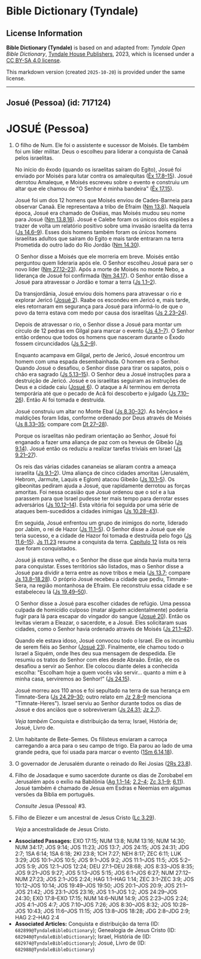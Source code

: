 # Bible Dictionary (Tyndale)

## License Information

**Bible Dictionary (Tyndale)** is based on and adapted from: _Tyndale Open Bible Dictionary_, [Tyndale House Publishers](https://tyndaleopenresources.com/), 2023, which is licensed under a [CC BY-SA 4.0 license](https://creativecommons.org/licenses/by-sa/4.0/legalcode.en).

This markdown version (created `2025-10-20`) is provided under the same license.



--------------------------------

## Josué (Pessoa) (id: 717124)

JOSUÉ (Pessoa)
==============

1. O filho de Num. Ele foi o assistente e sucessor de Moisés. Ele também foi um líder militar. Deus o escolheu para liderar a conquista de Canaã pelos israelitas.

    No início do êxodo (quando os israelitas saíram do Egito), Josué foi enviado por Moisés para lutar contra os amalequitas ([Êx 17\.8–15](https://ref.ly/Exod17:8-Exod17:15)). Josué derrotou Amaleque, e Moisés escreveu sobre o evento e construiu um altar que ele chamou de "O Senhor é minha bandeira" ([Êx 17\.15](https://ref.ly/Exod17:15)).

    Josué foi um dos 12 homens que Moisés enviou de Cades\-Barneia para observar Canaã. Ele representava a tribo de Efraim ([Nm 13\.8](https://ref.ly/Num13:8)). Naquela época, Josué era chamado de Oséias, mas Moisés mudou seu nome para Josué ([Nm 13\.8,16](https://ref.ly/Num13:8,Num13:16)). Josué e Calebe foram os únicos dois espiões a trazer de volta um relatório positivo sobre uma invasão israelita da terra ([Js 14\.6–9](https://ref.ly/Num14:6-Num14:9)). Esses dois homens também foram os únicos homens israelitas adultos que saíram do Egito e mais tarde entraram na terra Prometida do outro lado do Rio Jordão ([Nm 14\.30](https://ref.ly/Num14:30)).

    O Senhor disse a Moisés que ele morreria em breve. Moisés então perguntou quem lideraria após ele. O Senhor escolheu Josué para ser o novo líder ([Nm 27\.12–23](https://ref.ly/Num27:12-Num27:23)). Após a morte de Moisés no monte Nebo, a liderança de Josué foi confirmada ([Nm 34\.17](https://ref.ly/Num34:17)). O Senhor então disse a Josué para atravessar o Jordão e tomar a terra ([Js 1\.1–2](https://ref.ly/Josh1:1-Josh1:2)).

    Da transjordânia, Josué enviou dois homens para atravessar o rio e explorar Jericó ([Josué 2](https://ref.ly/Josh2:1-Josh2:24)). Raabe os escondeu em Jericó e, mais tarde, eles retornaram em segurança para Josué para informá\-lo de que o povo da terra estava com medo por causa dos israelitas ([Js 2\.23–24](https://ref.ly/Josh2:23-Josh2:24)).

    Depois de atravessar o rio, o Senhor disse a Josué para montar um círculo de 12 pedras em Gilgal para marcar o evento ([Js 4\.1–7](https://ref.ly/Josh4:1-Josh4:7)). O Senhor então ordenou que todos os homens que nasceram durante o Êxodo fossem circuncidados ([Js 5\.2–9](https://ref.ly/Josh5:2-Josh5:9)).

    Enquanto acampava em Gilgal, perto de Jericó, Josué encontrou um homem com uma espada desembainhada. O homem era o Senhor. Quando Josué o desafiou, o Senhor disse para tirar os sapatos, pois o chão era sagrado ([Js 5\.13–15](https://ref.ly/Josh5:13-Josh5:15)). O Senhor deu a Josué instruções para a destruição de Jericó. Josué e os israelitas seguiram as instruções de Deus e a cidade caiu ([Josué 6](https://ref.ly/Josh6:1-Josh6:27)). O ataque a Ai terminou em derrota temporária até que o pecado de Acã foi descoberto e julgado ([Js 7\.10–26](https://ref.ly/Josh7:10-Josh7:26)). Então Ai foi tomada e destruída.

    Josué construiu um altar no Monte Ebal ([Js 8\.30–32](https://ref.ly/Josh8:30-Josh8:32)). As bênçãos e maldições foram lidas, conforme ordenado por Deus através de Moisés ([Js 8\.33–35](https://ref.ly/Josh8:33-Josh8:35); compare com [Dt 27–28](https://ref.ly/Deut27:1-Deut28:68)).

    Porque os israelitas não pediram orientação ao Senhor, Josué foi enganado a fazer uma aliança de paz com os heveus de Gibeão ([Js 9\.14](https://ref.ly/Josh9:14)). Josué então os reduziu a realizar tarefas triviais em Israel ([Js 9\.21–27](https://ref.ly/Josh9:21-Josh9:27)).

    Os reis das várias cidades cananeias se aliaram contra a ameaça israelita ([Js 9\.1–2](https://ref.ly/Josh9:1-Josh9:2)). Uma aliança de cinco cidades amoritas (Jerusalém, Hebrom, Jarmute, Laquis e Eglom) atacou Gibeão ([Js 10\.1–5](https://ref.ly/Josh10:1-Josh10:5)). Os gibeonitas pediram ajuda a Josué, que rapidamente derrotou as forças amoritas. Foi nessa ocasião que Josué ordenou que o sol e a lua parassem para que Israel pudesse ter mais tempo para derrotar esses adversários ([Js 10\.12–14](https://ref.ly/Josh10:12-Josh10:14)). Esta vitória foi seguida por uma série de ataques bem\-sucedidos a cidades inimigas ([Js 10\.28–43](https://ref.ly/Josh10:28-Josh10:43)).

    Em seguida, Josué enfrentou um grupo de inimigos do norte, liderado por Jabim, o rei de Hazor ([Js 11\.1–5](https://ref.ly/Josh11:1-Josh11:5)). O Senhor disse a Josué que ele teria sucesso, e a cidade de Hazor foi tomada e destruída pelo fogo ([Js 11\.6–15](https://ref.ly/Josh11:6-Josh11:15)). [Js 11\.23](https://ref.ly/Josh11:23) resume a conquista da terra. [Capítulo 12](https://ref.ly/Josh12:1-Josh12:24) lista os reis que foram conquistados.

    Josué já estava velho, e o Senhor lhe disse que ainda havia muita terra para conquistar. Esses territórios são listados, mas o Senhor disse a Josué para dividir a terra entre as nove tribos e meia ([Js 13\.7](https://ref.ly/Josh13:7); compare [Js 13\.8–18\.28](https://ref.ly/Josh13:8-Josh18:28)). O próprio Josué recebeu a cidade que pediu, Timnate\-Sera, na região montanhosa de Efraim. Ele reconstruiu essa cidade e se estabeleceu lá ([Js 19\.49–50](https://ref.ly/Josh19:49-Josh19:50)).

    O Senhor disse a Josué para escolher cidades de refúgio. Uma pessoa culpada de homicídio culposo (matar alguém acidentalmente) poderia fugir para lá para escapar do vingador do sangue ([Josué 20](https://ref.ly/Josh20:1-Josh20:9)). Então os levitas vieram a Eleazar, o sacerdote, e a Josué. Eles solicitaram suas cidades, como o Senhor havia ordenado através de Moisés ([Js 21\.1–42](https://ref.ly/Josh21:1-Josh21:42)).

    Quando ele estava idoso, Josué convocou todo o Israel. Ele os incumbiu de serem fiéis ao Senhor ([Josué 23](https://ref.ly/Josh23:1-Josh23:16)). Finalmente, ele chamou todo o Israel a Siquém, onde lhes deu sua mensagem de despedida. Ele resumiu os tratos do Senhor com eles desde Abraão. Então, ele os desafiou a servir ao Senhor. Ele colocou diante deles a conhecida escolha: "Escolham hoje a quem vocês vão servir... quanto a mim e à minha casa, serviremos ao Senhor!” ([Js 24\.15](https://ref.ly/Josh24:15)).

    Josué morreu aos 110 anos e foi sepultado na terra de sua herança em Timnate\-Sera ([Js 24\.29–30](https://ref.ly/Josh24:29-Josh24:30); outro relato em [Jz 2\.8–9](https://ref.ly/Judg2:8-Judg2:9) menciona "Timnate\-Heres"). Israel serviu ao Senhor durante todos os dias de Josué e dos anciãos que o sobreviveram ([Js 24\.31](https://ref.ly/Josh24:31); [Jz 2\.7](https://ref.ly/Judg2:7)).

    *Veja também* Conquista e distribuição da terra; Israel, História de; Josué, Livro de.

2. Um habitante de Bete\-Semes. Os filisteus enviaram a carroça carregando a arca para o seu campo de trigo. Ela parou ao lado de uma grande pedra, que foi usada para marcar o evento ([1Sm 6\.14,18](https://ref.ly/1Sam6:14,1Sam6:18)).
3. O governador de Jerusalém durante o reinado do Rei Josias ([2Rs 23\.8](https://ref.ly/2Kgs23:8)).
4. Filho de Josadaque e sumo sacerdote durante os dias de Zorobabel em Jerusalém após o exílio na Babilônia ([Ag 1\.1–14](https://ref.ly/Hag1:1-Hag1:14); [2\.2–4](https://ref.ly/Hag2:2-Hag2:4); [Zc 3\.1–9](https://ref.ly/Zech3:1-Zech3:9); [6\.11](https://ref.ly/Zech6:11)). Josué também é chamado de Jesua em Esdras e Neemias em algumas versões da Bíblia em português.

    *Consulte* Jesua (Pessoa) \#3.

5. Filho de Eliezer e um ancestral de Jesus Cristo ([Lc 3\.29](https://ref.ly/Luke3:29)).

    *Veja* a ancestralidade de Jesus Cristo.

* **Associated Passages:** EXO 17:15; NUM 13:8; NUM 13:16; NUM 14:30; NUM 34:17; JOS 9:14; JOS 11:23; JOS 13:7; JOS 24:15; JOS 24:31; JDG 2:7; 1SA 6:14; 1SA 6:18; 2KI 23:8; 1CH 7:27; NEH 8:17; ZEC 6:11; LUK 3:29; JOS 10:1–JOS 10:5; JOS 9:1–JOS 9:2; JOS 11:1–JOS 11:5; JOS 5:2–JOS 5:9; JOS 12:1–JOS 12:24; DEU 27:1–DEU 28:68; JOS 8:33–JOS 8:35; JOS 9:21–JOS 9:27; JOS 5:13–JOS 5:15; JOS 6:1–JOS 6:27; NUM 27:12–NUM 27:23; JOS 2:1–JOS 2:24; HAG 1:1–HAG 1:14; ZEC 3:1–ZEC 3:9; JOS 10:12–JOS 10:14; JOS 19:49–JOS 19:50; JOS 20:1–JOS 20:9; JOS 21:1–JOS 21:42; JOS 23:1–JOS 23:16; JOS 1:1–JOS 1:2; JOS 24:29–JOS 24:30; EXO 17:8–EXO 17:15; NUM 14:6–NUM 14:9; JOS 2:23–JOS 2:24; JOS 4:1–JOS 4:7; JOS 7:10–JOS 7:26; JOS 8:30–JOS 8:32; JOS 10:28–JOS 10:43; JOS 11:6–JOS 11:15; JOS 13:8–JOS 18:28; JDG 2:8–JDG 2:9; HAG 2:2–HAG 2:4
* **Associated Articles:** Conquista e distribuição da terra (ID: `682899@TyndaleBibleDictionary`); Genealogia de Jesus Cristo (ID: `682940@TyndaleBibleDictionary`); Israel, História de (ID: `682974@TyndaleBibleDictionary`); Josué, Livro de (ID: `682988@TyndaleBibleDictionary`)

